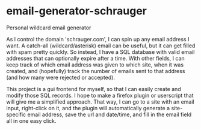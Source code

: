 # email-generator-schrauger
Personal wildcard email generator

As I control the domain 'schrauger.com', I can spin up any email address I want. 
A catch-all (wildcard/asterisk) email can be useful, but it can get filled with spam
pretty quickly. So instead, I have a SQL database with valid email addresses that
can optionally expire after a time. With other fields, I can keep track of which email
address was given to which site, when it was created, and (hopefully) track the number
of emails sent to that address (and how many were rejected or accepted).

This project is a gui frontend for myself, so that I can easily create and modify those
SQL records. I hope to make a firefox plugin or userscript that will give me a simplified
approach. That way, I can go to a site with an email input, right-click on it, and the plugin
will automatically generate a site-specific email address, save the url and date/time, and fill
in the email field all in one easy click.
